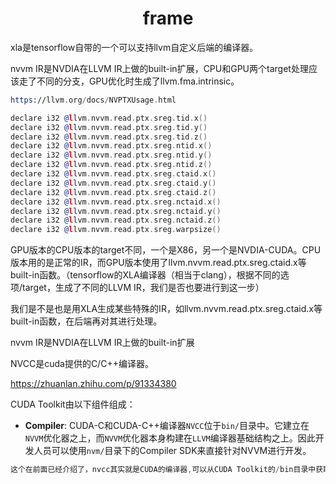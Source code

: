 <h1 align="center">frame</h1>




xla是tensorflow自带的一个可以支持llvm自定义后端的编译器。





nvvm IR是NVDIA在LLVM IR上做的built-in扩展，CPU和GPU两个target处理应该走了不同的分支，GPU优化时生成了llvm.fma.intrinsic。

```asm
https://llvm.org/docs/NVPTXUsage.html

declare i32 @llvm.nvvm.read.ptx.sreg.tid.x()
declare i32 @llvm.nvvm.read.ptx.sreg.tid.y()
declare i32 @llvm.nvvm.read.ptx.sreg.tid.z()
declare i32 @llvm.nvvm.read.ptx.sreg.ntid.x()
declare i32 @llvm.nvvm.read.ptx.sreg.ntid.y()
declare i32 @llvm.nvvm.read.ptx.sreg.ntid.z()
declare i32 @llvm.nvvm.read.ptx.sreg.ctaid.x()
declare i32 @llvm.nvvm.read.ptx.sreg.ctaid.y()
declare i32 @llvm.nvvm.read.ptx.sreg.ctaid.z()
declare i32 @llvm.nvvm.read.ptx.sreg.nctaid.x()
declare i32 @llvm.nvvm.read.ptx.sreg.nctaid.y()
declare i32 @llvm.nvvm.read.ptx.sreg.nctaid.z()
declare i32 @llvm.nvvm.read.ptx.sreg.warpsize()
```



GPU版本的CPU版本的target不同，一个是X86，另一个是NVDIA-CUDA。CPU版本用的是正常的IR，而GPU版本使用了llvm.nvvm.read.ptx.sreg.ctaid.x等built-in函数。（tensorflow的XLA编译器（相当于clang），根据不同的选项/target，生成了不同的LLVM IR，我们是否也要进行到这一步）





我们是不是也是用XLA生成某些特殊的IR，如llvm.nvvm.read.ptx.sreg.ctaid.x等built-in函数，在后端再对其进行处理。





nvvm IR是NVDIA在LLVM IR上做的built-in扩展

NVCC是cuda提供的C/C++编译器。



https://zhuanlan.zhihu.com/p/91334380

CUDA Toolkit由以下组件组成：

- **Compiler**: CUDA-C和CUDA-C++编译器`NVCC`位于`bin/`目录中。它建立在`NVVM`优化器之上，而`NVVM`优化器本身构建在`LLVM`编译器基础结构之上。因此开发人员可以使用`nvm/`目录下的Compiler SDK来直接针对NVVM进行开发。

```asm
这个在前面已经介绍了，nvcc其实就是CUDA的编译器,可以从CUDA Toolkit的/bin目录中获取,类似于gcc就是c语言的编译器。由于程序是要经过编译器编程成可执行的二进制文件，而cuda程序有两种代码，一种是运行在cpu上的host代码，一种是运行在gpu上的device代码，所以nvcc编译器要保证两部分代码能够编译成二进制文件在不同的机器上执行。nvcc涉及到的文件后缀及相关意义如下表
```

